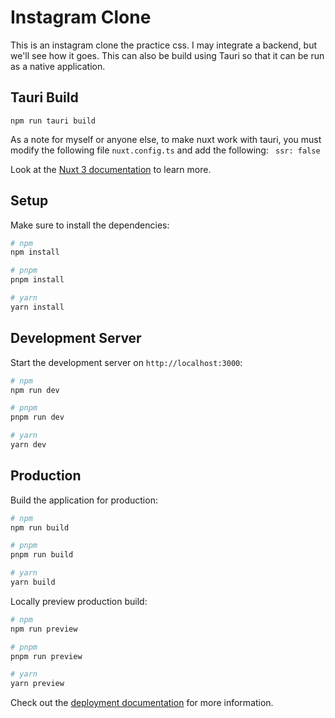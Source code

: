 # Instagram Clone

This is an instagram clone the practice css. I may integrate a backend, but we'll see how it goes. This can also be build using Tauri so that it can be run as a native application.

## Tauri Build

```
npm run tauri build
```

As a note for myself or anyone else, to make nuxt work with tauri, you must modify the following file `nuxt.config.ts` and add the following: ` ssr: false`

Look at the [Nuxt 3 documentation](https://nuxt.com/docs/getting-started/introduction) to learn more.

## Setup

Make sure to install the dependencies:

```bash
# npm
npm install

# pnpm
pnpm install

# yarn
yarn install
```

## Development Server

Start the development server on `http://localhost:3000`:

```bash
# npm
npm run dev

# pnpm
pnpm run dev

# yarn
yarn dev
```

## Production

Build the application for production:

```bash
# npm
npm run build

# pnpm
pnpm run build

# yarn
yarn build
```

Locally preview production build:

```bash
# npm
npm run preview

# pnpm
pnpm run preview

# yarn
yarn preview
```

Check out the [deployment documentation](https://nuxt.com/docs/getting-started/deployment) for more information.
